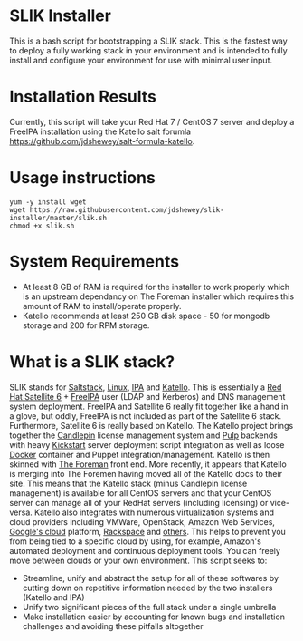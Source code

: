 # SLIK Installer
This is a bash script for bootstrapping a SLIK stack. This is the fastest way to deploy a fully working stack in your environment and is intended to fully install and configure your environment for use with minimal user input.

# Installation Results
Currently, this script will take your Red Hat 7 / CentOS 7 server and deploy a FreeIPA installation using the Katello salt forumla https://github.com/jdshewey/salt-formula-katello.

# Usage instructions

    yum -y install wget
    wget https://raw.githubusercontent.com/jdshewey/slik-installer/master/slik.sh
    chmod +x slik.sh

# System Requirements

 - At least 8 GB of RAM is required for the installer to work properly which is an upstream dependancy on The Foreman installer which requires this amount of RAM to install/operate properly. 
 - Katello recommends at least 250 GB disk space - 50 for mongodb storage and 200 for RPM storage.

# What is a SLIK stack?
SLIK stands for [Saltstack](https://saltstack.com/), [Linux](https://www.centos.org), [IPA](https://www.freeipa.org/page/Main_Page) and [Katello](https://puppet.com/). This is essentially a [Red Hat Satellite 6](https://access.redhat.com/products/red-hat-satellite) + [FreeIPA](https://www.freeipa.org/page/Main_Page) user (LDAP and Kerberos) and DNS management system deployment. FreeIPA and Satellite 6 really fit together like a hand in a glove, but oddly, FreeIPA is not included as part of the Satellite 6 stack. Furthermore, Satellite 6 is really based on Katello. The Katello project brings together the [Candlepin](http://www.candlepinproject.org/) license management system and [Pulp](http://pulpproject.org/) backends with heavy [Kickstart](https://access.redhat.com/documentation/en-US/Red_Hat_Enterprise_Linux/7/html/Installation_Guide/sect-kickstart-howto.html) server deployment script integration as well as loose [Docker](https://www.docker.com/) container and Puppet integration/management. Katello is then skinned with [The Foreman](https://www.theforeman.org/) front end. More recently, it appears that Katello is merging into The Foremen having moved all of the Katello docs to their site. This means that the Katello stack (minus Candlepin license management) is available for all CentOS servers and that your CentOS server can manage all of your RedHat servers (including licensing) or vice-versa. Katello also integrates with numerous virtualization systems and cloud providers including VMWare, OpenStack, Amazon Web Services, [Google's cloud](https://cloud.google.com) platform, [Rackspace](https://www.rackspace.com) and [others](https://theforeman.org/manuals/latest/index.html#5.2ComputeResources). This helps to prevent you from being tied to a specific cloud by using, for example, Amazon's automated deployment and continuous deployment tools. You can freely move between clouds or your own environment.  This script seeks to: 

- Streamline, unify and abstract the setup for all of these softwares by cutting down on repetitive information needed by the two installers (Katello and IPA)
- Unify two significant pieces of the full stack under a single umbrella
- Make installation easier by accounting for known bugs and installation challenges and avoiding these pitfalls altogether
